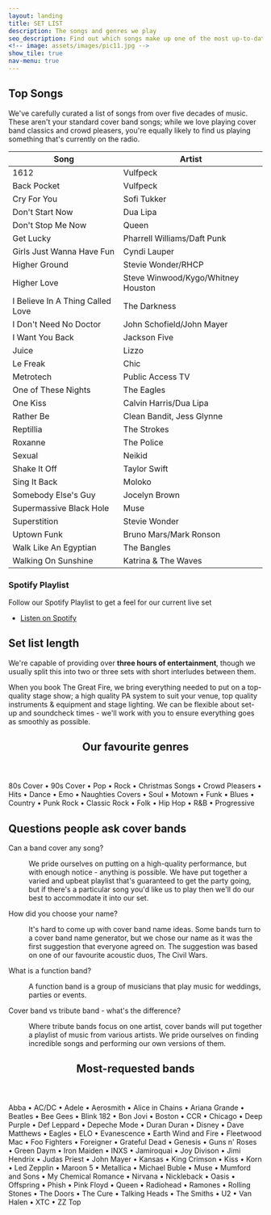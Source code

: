 ```yaml
---
layout: landing
title: SET LIST
description: The songs and genres we play
seo_description: Find out which songs make up one of the most up-to-date set lists of any covers band.
<!-- image: assets/images/pic11.jpg -->
show_tile: true
nav-menu: true
---
```


<!-- Main -->
<div id="main">

<!-- One -->
<section id="setlist" class="spotlights">
	<div class="inner">
		<h2>Top Songs</h2>
		<p>We've carefully curated a list of songs from over five decades of music. These aren't your standard cover band songs; while we love playing cover band classics and crowd pleasers, you're equally likely to find us playing something that's currently on the radio.</p>
		<div class="table-wrapper">
			<table>
				<thead>
					<tr>
						<th>Song</th>
						<th>Artist</th>
					</tr>
				</thead>
				<tbody>
					<tr>
						<td>1612</td>
						<td>Vulfpeck</td>
					</tr>
					<tr>
						<td>Back Pocket</td>
						<td>Vulfpeck</td>
					</tr>
					<tr>
						<td>Cry For You</td>
						<td>Sofi Tukker</td>
					</tr>
					<tr>
						<td>Don't Start Now</td>
						<td>Dua Lipa</td>
					</tr>
					<tr>
						<td>Don't Stop Me Now</td>
						<td>Queen</td>
					</tr>
					<tr>
						<td>Get Lucky</td>
						<td>Pharrell Williams/Daft Punk</td>
					</tr>
					<tr>
						<td>Girls Just Wanna Have Fun</td>
						<td>Cyndi Lauper</td>
					</tr>
					<tr>
						<td>Higher Ground</td>
						<td>Stevie Wonder/RHCP</td>
					</tr>
					<tr>
						<td>Higher Love</td>
						<td>Steve Winwood/Kygo/Whitney Houston</td>
					</tr>
					<tr>
						<td>I Believe In A Thing Called Love</td>
						<td>The Darkness</td>
					</tr>
					<tr>
						<td>I Don't Need No Doctor</td>
						<td>John Schofield/John Mayer</td>
					</tr>
					<tr>
						<td>I Want You Back</td>
						<td>Jackson Five</td>
					</tr>
					<tr>
						<td>Juice</td>
						<td>Lizzo</td>
					</tr>
					<tr>
						<td>Le Freak</td>
						<td>Chic</td>
					</tr>
					<tr>
						<td>Metrotech</td>
						<td>Public Access TV</td>
					</tr>
					<tr>
						<td>One of These Nights</td>
						<td>The Eagles</td>
					</tr>
					<tr>
						<td>One Kiss</td>
						<td>Calvin Harris/Dua Lipa</td>
					</tr>
					<tr>
						<td>Rather Be</td>
						<td>Clean Bandit, Jess Glynne</td>
					</tr>
					<tr>
						<td>Reptillia</td>
						<td>The Strokes</td>
					</tr>
					<tr>
						<td>Roxanne</td>
						<td>The Police</td>
					</tr>
					<tr>
						<td>Sexual</td>
						<td>Neikid</td>
					</tr>
					<tr>
						<td>Shake It Off</td>
						<td>Taylor Swift</td>
					</tr>
					<tr>
						<td>Sing It Back</td>
						<td>Moloko</td>
					</tr>
					<tr>
						<td>Somebody Else's Guy</td>
						<td>Jocelyn Brown</td>
					</tr>
					<tr>
						<td>Supermassive Black Hole</td>
						<td>Muse</td>
					</tr>
					<tr>
						<td>Superstition</td>
						<td>Stevie Wonder</td>
					</tr>
					<tr>
						<td>Uptown Funk</td>
						<td>Bruno Mars/Mark Ronson</td>
					</tr>
					<tr>
						<td>Walk Like An Egyptian</td>
						<td>The Bangles</td>
					</tr>
					<tr>
						<td>Walking On Sunshine</td>
						<td>Katrina & The Waves</td>
					</tr>
				</tbody>
				<!-- <tfoot>
					<tr>
						<td colspan="2"></td>
						<td>100.00</td>
					</tr>
				</tfoot> -->
			</table>
		</div>
		<div class="box">
			<h3>Spotify Playlist</h3>
			<p>Follow our Spotify Playlist to get a feel for our current live set</p>
			<ul class="actions vertical">
				<li><a href="https://open.spotify.com/playlist/52cicbrWZJwM7l5pUSLYtZ?si=97OzS8PmTDadCm5HkBXcng" class="button special icon fa-spotify">Listen on Spotify</a></li>
			</ul>
		</div>
	</div>
</section>

<section id="Duration">
	<div class="inner">
		<h2>Set list length</h2>
		<p>We're capable of providing over <strong>three hours of entertainment</strong>, though we usually split this into two or three sets with short interludes between them.</p>
		<p>When you book The Great Fire, we bring everything needed to put on a top-quality stage show; a high quality PA system to suit your venue, top quality instruments & equipment and stage lighting. We can be flexible about set-up and soundcheck times - we'll work with you to ensure everything goes as smoothly as possible.</p>
		<section id="genres">
			<header class="major">
				<h2>Our favourite genres</h2>
			</header>
			<div class="box">
				<p>80s Cover • 90s Cover • Pop • Rock • Christmas Songs • Crowd Pleasers • Hits • Dance • Emo • Naughties Covers • Soul • Motown • Funk • Blues • Country • Punk Rock  • Classic Rock • Folk • Hip Hop • R&B • Progressive</p>
			</div>
		</section>
	</div>
</section>


<!-- Genres -->
	

<!-- FAQs -->
<section id="faqs" class="spotlights">
	<div class="inner">
		<h2>Questions people ask cover bands</h2>
		<dl>
			<dt>Can a band cover any song?</dt>
			<dd>
				<p>We pride ourselves on putting on a high-quality performance, but with enough notice - anything is possible. We have put together a varied and upbeat playlist that's guaranteed to get the party going, but if there's a particular song you'd like us to play then we'll do our best to accommodate it into our set.</p>
			</dd>
			<dt>How did you choose your name?</dt>
			<dd>
				<p>It's hard to come up with cover band name ideas. Some bands turn to a cover band name generator, but we chose our name as it was the first suggestion that everyone agreed on. The suggestion was based on one of our favourite acoustic duos, The Civil Wars.</p>
			</dd>
			<dt>What is a function band?</dt>
			<dd>
				<p>A function band is a group of musicians that play music for weddings, parties or events.</p>
			</dd>
			<dt>Cover band vs tribute band - what's the difference?</dt>
			<dd>
				<p>Where tribute bands focus on one artist, cover bands will put together a playlist of music from various artists. We pride ourselves on finding incredible songs and performing our own versions of them.</p>
			</dd>
		</dl>
		<section id="artists">
			<header class="major">
				<h2>Most-requested bands</h2>
			</header>
			<div class="box">
				<p>Abba • AC/DC • Adele • Aerosmith • Alice in Chains • Ariana Grande • Beatles • Bee Gees • Blink 182 • Bon Jovi • Boston • CCR • Chicago • Deep Purple • Def Leppard • Depeche Mode • Duran Duran • Disney • Dave Matthews • Eagles • ELO • Evanescence • Earth Wind and Fire • Fleetwood Mac • Foo Fighters • Foreigner • Grateful Dead • Genesis • Guns n' Roses • Green Daym • Iron Maiden • INXS • Jamiroquai • Joy Divison • Jimi Hendrix • Judas Priest • John Mayer • Kansas • King Crimson • Kiss • Korn • Led Zepplin • Maroon 5 • Metallica • Michael Buble • Muse • Mumford and Sons • My Chemical Romance • Nirvana • Nickleback • Oasis • Offspring • Phish • Pink Floyd • Queen • Radiohead • Ramones • Rolling Stones • The Doors • The Cure • Talking Heads • The Smiths • U2 • Van Halen • XTC • ZZ Top</p>
			</div>
		</section>
	</div>
</section>


<!-- Artists -->
	


<!-- Bands -->
<!-- <section id="bands">
	<div class="inner">
		<header class="major">
			<h2>Most requested bands</h2>
		</header>
		<ul class="actions">
			<li><a href="generic.html" class="button next">Get Started</a></li>
		</ul>
	</div>
</section> -->





<!-- <section id="four" class="spotlights">
	<section>
		<a href="generic.html" class="image">
			<img src="assets/images/pic08.jpg" alt="" data-position="center center" />
		</a>
		<div class="content">
			<div class="inner">
				<header class="major">
					<h3>Orci maecenas</h3>
				</header>
				<p>Nullam et orci eu lorem consequat tincidunt vivamus et sagittis magna sed nunc rhoncus condimentum sem. In efficitur ligula tate urna. Maecenas massa sed magna lacinia magna pellentesque lorem ipsum dolor. Nullam et orci eu lorem consequat tincidunt. Vivamus et sagittis tempus.</p>
				<ul class="actions">
					<li><a href="generic.html" class="button">Learn more</a></li>
				</ul>
			</div>
		</div>
	</section>
	<section>
		<a href="generic.html" class="image">
			<img src="assets/images/pic09.jpg" alt="" data-position="top center" />
		</a>
		<div class="content">
			<div class="inner">
				<header class="major">
					<h3>Rhoncus magna</h3>
				</header>
				<p>Nullam et orci eu lorem consequat tincidunt vivamus et sagittis magna sed nunc rhoncus condimentum sem. In efficitur ligula tate urna. Maecenas massa sed magna lacinia magna pellentesque lorem ipsum dolor. Nullam et orci eu lorem consequat tincidunt. Vivamus et sagittis tempus.</p>
				<ul class="actions">
					<li><a href="generic.html" class="button">Learn more</a></li>
				</ul>
			</div>
		</div>
	</section>
	<section>
		<a href="generic.html" class="image">
			<img src="assets/images/pic10.jpg" alt="" data-position="25% 25%" />
		</a>
		<div class="content">
			<div class="inner">
				<header class="major">
					<h3>Sed nunc ligula</h3>
				</header>
				<p>Nullam et orci eu lorem consequat tincidunt vivamus et sagittis magna sed nunc rhoncus condimentum sem. In efficitur ligula tate urna. Maecenas massa sed magna lacinia magna pellentesque lorem ipsum dolor. Nullam et orci eu lorem consequat tincidunt. Vivamus et sagittis tempus.</p>
				<ul class="actions">
					<li><a href="generic.html" class="button">Learn more</a></li>
				</ul>
			</div>
		</div>
	</section>
</section> -->

</div>
